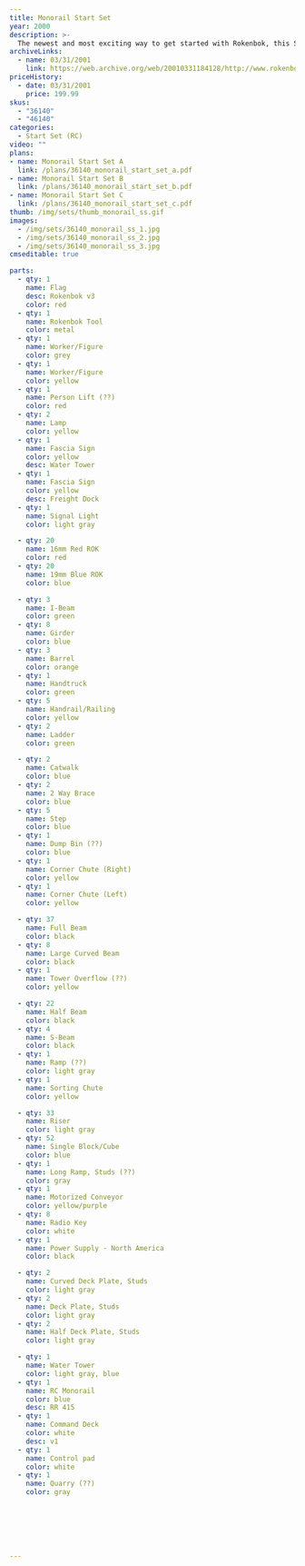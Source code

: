 ```yaml
---
title: Monorail Start Set
year: 2000
description: >-
  The newest and most exciting way to get started with Rokenbok, this Start Set reinterprets the train sets of yesteryear with the cutting-edge technology of today. Integrate classic building and RC vehicles to form an animated cityscape of amazing interactivity and limitless expandability. Multiple track layouts, Rail Tower with Motorized Conveyor, sorting chute with dumping bins, plus RC Monorail Freighter. Includes Command Deck and Control Pad. 265 pieces. Batteries included. Ages 6+. Includes 110 Volt A/C adapter and four AA batteries.
archiveLinks:
  - name: 03/31/2001
    link: https://web.archive.org/web/20010331184128/http://www.rokenbok.com/catalog/pd_ss_monorail.html
priceHistory:
  - date: 03/31/2001
    price: 199.99
skus:
  - "36140"
  - "46140"
categories: 
  - Start Set (RC)
video: ""
plans:
- name: Monorail Start Set A
  link: /plans/36140_monorail_start_set_a.pdf
- name: Monorail Start Set B
  link: /plans/36140_monorail_start_set_b.pdf
- name: Monorail Start Set C
  link: /plans/36140_monorail_start_set_c.pdf
thumb: /img/sets/thumb_monorail_ss.gif
images:
  - /img/sets/36140_monorail_ss_1.jpg
  - /img/sets/36140_monorail_ss_2.jpg
  - /img/sets/36140_monorail_ss_3.jpg
cmseditable: true

parts:
  - qty: 1
    name: Flag
    desc: Rokenbok v3
    color: red
  - qty: 1
    name: Rokenbok Tool
    color: metal
  - qty: 1
    name: Worker/Figure
    color: grey
  - qty: 1
    name: Worker/Figure
    color: yellow
  - qty: 1
    name: Person Lift (??)
    color: red
  - qty: 2
    name: Lamp
    color: yellow
  - qty: 1
    name: Fascia Sign
    color: yellow
    desc: Water Tower
  - qty: 1
    name: Fascia Sign
    color: yellow
    desc: Freight Dock
  - qty: 1
    name: Signal Light
    color: light gray

  - qty: 20
    name: 16mm Red ROK
    color: red
  - qty: 20
    name: 19mm Blue ROK
    color: blue

  - qty: 3
    name: I-Beam
    color: green
  - qty: 8
    name: Girder
    color: blue
  - qty: 3
    name: Barrel
    color: orange
  - qty: 1
    name: Handtruck
    color: green
  - qty: 5
    name: Handrail/Railing
    color: yellow
  - qty: 2
    name: Ladder
    color: green

  - qty: 2
    name: Catwalk
    color: blue
  - qty: 2
    name: 2 Way Brace
    color: blue
  - qty: 5
    name: Step
    color: blue
  - qty: 1
    name: Dump Bin (??)
    color: blue
  - qty: 1
    name: Corner Chute (Right)
    color: yellow
  - qty: 1
    name: Corner Chute (Left)
    color: yellow

  - qty: 37
    name: Full Beam
    color: black
  - qty: 8
    name: Large Curved Beam
    color: black
  - qty: 1
    name: Tower Overflow (??)
    color: yellow

  - qty: 22
    name: Half Beam
    color: black
  - qty: 4
    name: S-Beam
    color: black
  - qty: 1
    name: Ramp (??)
    color: light gray
  - qty: 1
    name: Sorting Chute
    color: yellow

  - qty: 33
    name: Riser
    color: light gray
  - qty: 52
    name: Single Block/Cube
    color: blue
  - qty: 1
    name: Long Ramp, Studs (??)
    color: gray
  - qty: 1
    name: Motorized Conveyor
    color: yellow/purple
  - qty: 8
    name: Radio Key
    color: white
  - qty: 1
    name: Power Supply - North America
    color: black

  - qty: 2
    name: Curved Deck Plate, Studs
    color: light gray
  - qty: 2
    name: Deck Plate, Studs
    color: light gray
  - qty: 2
    name: Half Deck Plate, Studs
    color: light gray

  - qty: 1
    name: Water Tower
    color: light gray, blue
  - qty: 1
    name: RC Monorail
    color: blue
    desc: RR 415
  - qty: 1
    name: Command Deck
    color: white
    desc: v1
  - qty: 1
    name: Control pad
    color: white
  - qty: 1
    name: Quarry (??)
    color: gray







---
```

